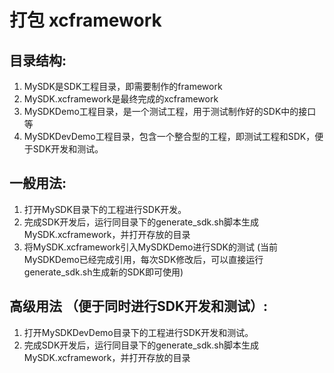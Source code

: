 # 打包 xcframework

## 目录结构:
1. MySDK是SDK工程目录，即需要制作的framework
2. MySDK.xcframework是最终完成的xcframework
3. MySDKDemo工程目录，是一个测试工程，用于测试制作好的SDK中的接口等
4. MySDKDevDemo工程目录，包含一个整合型的工程，即测试工程和SDK，便于SDK开发和测试。

## 一般用法:
1. 打开MySDK目录下的工程进行SDK开发。
2.   完成SDK开发后，运行同目录下的generate_sdk.sh脚本生成MySDK.xcframework，并打开存放的目录
3.   将MySDK.xcframework引入MySDKDemo进行SDK的测试 (当前MySDKDemo已经完成引用，每次SDK修改后，可以直接运行generate_sdk.sh生成新的SDK即可使用)


## 高级用法 （便于同时进行SDK开发和测试）:
1. 打开MySDKDevDemo目录下的工程进行SDK开发和测试。
2. 完成SDK开发后，运行同目录下的generate_sdk.sh脚本生成MySDK.xcframework，并打开存放的目录

